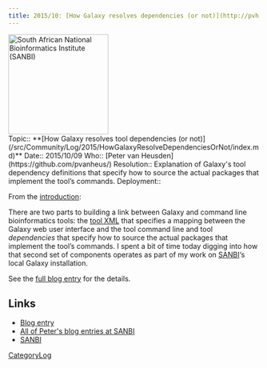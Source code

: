 ```yaml
---
title: 2015/10: [How Galaxy resolves dependencies (or not)](http://pvh.wp.sanbi.ac.za/2015/10/09/how-galaxy-resolves-dependencies-or-not/)
---
```

<div class='center'><img src="/src/Images/Logos/SANBI_bioinf_logo.jpg" alt="South African National Bioinformatics Institute (SANBI)" height="200" /></div>





<div class='logbox'>
 Topic:: **[How Galaxy resolves tool dependencies (or not)](/src/Community/Log/2015/HowGalaxyResolveDependenciesOrNot/index.md)**
 Date:: 2015/10/09
 Who:: [Peter van Heusden](https://github.com/pvanheus/)
 Resolution:: Explanation of Galaxy's tool dependency definitions that specify how to source the actual packages that implement the tool’s commands.
 Deployment:: 
</div>

From the [introduction](http://pvh.wp.sanbi.ac.za/2015/10/09/how-galaxy-resolves-dependencies-or-not/):

 There are two parts to building a link between Galaxy and command line bioinformatics tools: the [tool XML](/src/Admin/Tools/ToolConfigSyntax/index.md) that specifies a mapping between the Galaxy web user interface and the tool command line and tool *dependencies* that specify how to source the actual packages that implement the tool’s commands. I spent a bit of time today digging into how that second set of components operates as part of my work on [SANBI](http://www.sanbi.ac.za/)‘s local Galaxy installation.

See the [full blog entry](http://pvh.wp.sanbi.ac.za/2015/10/09/how-galaxy-resolves-dependencies-or-not/) for the details.


## Links

* [Blog entry](http://pvh.wp.sanbi.ac.za/2015/10/09/how-galaxy-resolves-dependencies-or-not/)
* [All of Peter's blog entries at SANBI](http://pvh.wp.sanbi.ac.za/author/pvh/)
* [SANBI](http://www.sanbi.ac.za/)

[CategoryLog](/src/CategoryLog/index.md)
